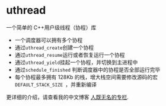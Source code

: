 # uthread

一个简单的 C++用户级线程（协程）库

- 一个调度器可以拥有多个协程
- 通过`uthread_create`创建一个协程
- 通过`uthread_resume`运行或者恢复运行一个协程
- 通过`uthread_yield`挂起一个协程，并切换到主进程中
- 通过`schedule_finished` 判断调度器中的协程是否全部运行完毕
- 每个协程最多拥有 128Kb 的栈，增大栈空间需要修改源码的宏`DEFAULT_STACK_SIZE `，并重新编译

更详细的介绍，请查看我的中文博客 [人既无名的专栏](http://blog.csdn.net/qq910894904/article/details/41911175).
